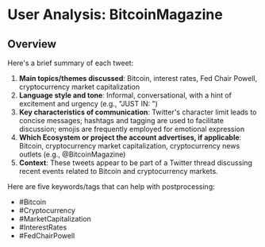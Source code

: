 # User Analysis: BitcoinMagazine

## Overview

Here's a brief summary of each tweet:

1. **Main topics/themes discussed**: Bitcoin, interest rates, Fed Chair Powell, cryptocurrency market capitalization
2. **Language style and tone**: Informal, conversational, with a hint of excitement and urgency (e.g., "JUST IN: ")
3. **Key characteristics of communication**: Twitter's character limit leads to concise messages; hashtags and tagging are used to facilitate discussion; emojis are frequently employed for emotional expression
4. **Which Ecosystem or project the account advertises, if applicable**: Bitcoin, cryptocurrency market capitalization, cryptocurrency news outlets (e.g., @BitcoinMagazine)
5. **Context**: These tweets appear to be part of a Twitter thread discussing recent events related to Bitcoin and cryptocurrency markets.

Here are five keywords/tags that can help with postprocessing:

* #Bitcoin
* #Cryptocurrency
* #MarketCapitalization
* #InterestRates
* #FedChairPowell